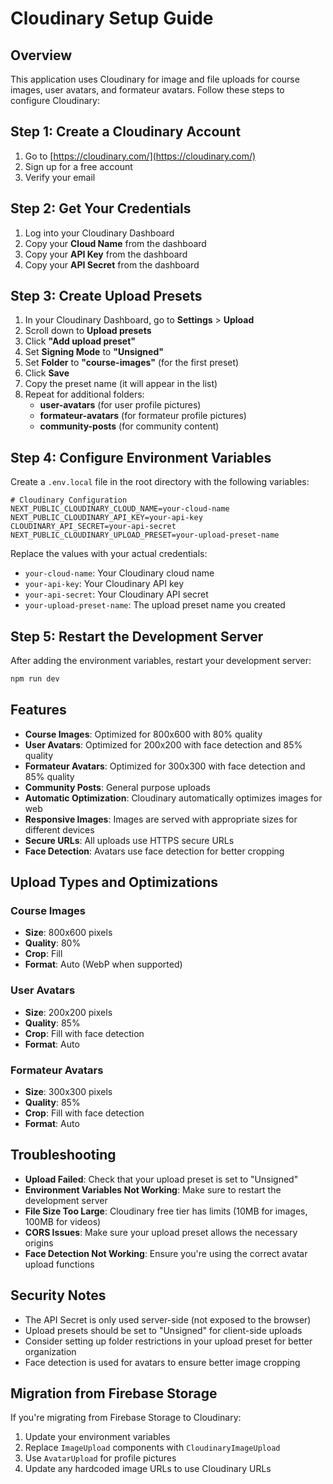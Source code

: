 # Cloudinary Setup Guide

## Overview
This application uses Cloudinary for image and file uploads for course images, user avatars, and formateur avatars. Follow these steps to configure Cloudinary:

## Step 1: Create a Cloudinary Account
1. Go to [https://cloudinary.com/](https://cloudinary.com/)
2. Sign up for a free account
3. Verify your email

## Step 2: Get Your Credentials
1. Log into your Cloudinary Dashboard
2. Copy your **Cloud Name** from the dashboard
3. Copy your **API Key** from the dashboard
4. Copy your **API Secret** from the dashboard

## Step 3: Create Upload Presets
1. In your Cloudinary Dashboard, go to **Settings** > **Upload**
2. Scroll down to **Upload presets**
3. Click **"Add upload preset"**
4. Set **Signing Mode** to **"Unsigned"**
5. Set **Folder** to **"course-images"** (for the first preset)
6. Click **Save**
7. Copy the preset name (it will appear in the list)
8. Repeat for additional folders:
   - **user-avatars** (for user profile pictures)
   - **formateur-avatars** (for formateur profile pictures)
   - **community-posts** (for community content)

## Step 4: Configure Environment Variables
Create a `.env.local` file in the root directory with the following variables:

```env
# Cloudinary Configuration
NEXT_PUBLIC_CLOUDINARY_CLOUD_NAME=your-cloud-name
NEXT_PUBLIC_CLOUDINARY_API_KEY=your-api-key
CLOUDINARY_API_SECRET=your-api-secret
NEXT_PUBLIC_CLOUDINARY_UPLOAD_PRESET=your-upload-preset-name
```

Replace the values with your actual credentials:
- `your-cloud-name`: Your Cloudinary cloud name
- `your-api-key`: Your Cloudinary API key
- `your-api-secret`: Your Cloudinary API secret
- `your-upload-preset-name`: The upload preset name you created

## Step 5: Restart the Development Server
After adding the environment variables, restart your development server:

```bash
npm run dev
```

## Features
- **Course Images**: Optimized for 800x600 with 80% quality
- **User Avatars**: Optimized for 200x200 with face detection and 85% quality
- **Formateur Avatars**: Optimized for 300x300 with face detection and 85% quality
- **Community Posts**: General purpose uploads
- **Automatic Optimization**: Cloudinary automatically optimizes images for web
- **Responsive Images**: Images are served with appropriate sizes for different devices
- **Secure URLs**: All uploads use HTTPS secure URLs
- **Face Detection**: Avatars use face detection for better cropping

## Upload Types and Optimizations

### Course Images
- **Size**: 800x600 pixels
- **Quality**: 80%
- **Crop**: Fill
- **Format**: Auto (WebP when supported)

### User Avatars
- **Size**: 200x200 pixels
- **Quality**: 85%
- **Crop**: Fill with face detection
- **Format**: Auto

### Formateur Avatars
- **Size**: 300x300 pixels
- **Quality**: 85%
- **Crop**: Fill with face detection
- **Format**: Auto

## Troubleshooting
- **Upload Failed**: Check that your upload preset is set to "Unsigned"
- **Environment Variables Not Working**: Make sure to restart the development server
- **File Size Too Large**: Cloudinary free tier has limits (10MB for images, 100MB for videos)
- **CORS Issues**: Make sure your upload preset allows the necessary origins
- **Face Detection Not Working**: Ensure you're using the correct avatar upload functions

## Security Notes
- The API Secret is only used server-side (not exposed to the browser)
- Upload presets should be set to "Unsigned" for client-side uploads
- Consider setting up folder restrictions in your upload preset for better organization
- Face detection is used for avatars to ensure better image cropping

## Migration from Firebase Storage
If you're migrating from Firebase Storage to Cloudinary:
1. Update your environment variables
2. Replace `ImageUpload` components with `CloudinaryImageUpload`
3. Use `AvatarUpload` for profile pictures
4. Update any hardcoded image URLs to use Cloudinary URLs
